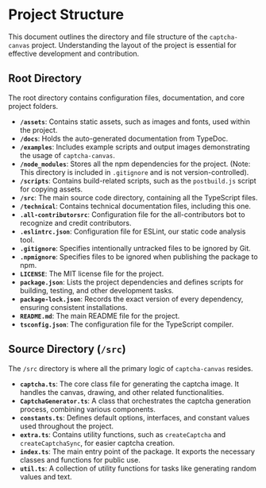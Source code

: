 # Project Structure

This document outlines the directory and file structure of the `captcha-canvas` project. Understanding the layout of the project is essential for effective development and contribution.

## Root Directory

The root directory contains configuration files, documentation, and core project folders.

-   **`/assets`**: Contains static assets, such as images and fonts, used within the project.
-   **`/docs`**: Holds the auto-generated documentation from TypeDoc.
-   **`/examples`**: Includes example scripts and output images demonstrating the usage of `captcha-canvas`.
-   **`/node_modules`**: Stores all the npm dependencies for the project. (Note: This directory is included in `.gitignore` and is not version-controlled).
-   **`/scripts`**: Contains build-related scripts, such as the `postbuild.js` script for copying assets.
-   **`/src`**: The main source code directory, containing all the TypeScript files.
-   **`/technical`**: Contains technical documentation files, including this one.
-   **`.all-contributorsrc`**: Configuration file for the all-contributors bot to recognize and credit contributors.
-   **`.eslintrc.json`**: Configuration file for ESLint, our static code analysis tool.
-   **`.gitignore`**: Specifies intentionally untracked files to be ignored by Git.
-   **`.npmignore`**: Specifies files to be ignored when publishing the package to npm.
-   **`LICENSE`**: The MIT license file for the project.
-   **`package.json`**: Lists the project dependencies and defines scripts for building, testing, and other development tasks.
-   **`package-lock.json`**: Records the exact version of every dependency, ensuring consistent installations.
-   **`README.md`**: The main README file for the project.
-   **`tsconfig.json`**: The configuration file for the TypeScript compiler.

## Source Directory (`/src`)

The `/src` directory is where all the primary logic of `captcha-canvas` resides.

-   **`captcha.ts`**: The core class file for generating the captcha image. It handles the canvas, drawing, and other related functionalities.
-   **`CaptchaGenerator.ts`**: A class that orchestrates the captcha generation process, combining various components.
-   **`constants.ts`**: Defines default options, interfaces, and constant values used throughout the project.
-   **`extra.ts`**: Contains utility functions, such as `createCaptcha` and `createCaptchaSync`, for easier captcha creation.
-   **`index.ts`**: The main entry point of the package. It exports the necessary classes and functions for public use.
-   **`util.ts`**: A collection of utility functions for tasks like generating random values and text.
